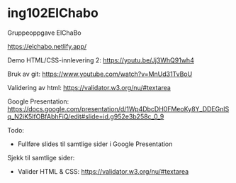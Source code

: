 # ing102ElChabo

Gruppeoppgave ElChaBo

https://elchabo.netlify.app/

Demo HTML/CSS-innlevering 2: https://youtu.be/Jj3WhQ91wh4

Bruk av git: https://www.youtube.com/watch?v=MnUd31TvBoU

Validering av html: https://validator.w3.org/nu/#textarea

Google Presentation: https://docs.google.com/presentation/d/1Wp4DbcDH0FMeoKy8Y_DDEGnlSq_N2iK5lfOBfAbhFiQ/edit#slide=id.g952e3b258c_0_9

Todo:
- Fullføre slides til samtlige sider i Google Presentation

Sjekk til samtlige sider:
- Valider HTML & CSS: https://validator.w3.org/nu/#textarea

